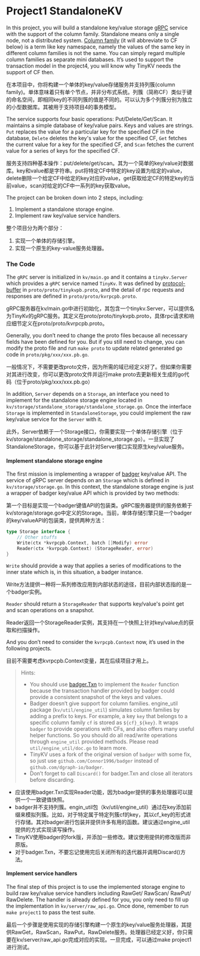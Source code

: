 # Project1 StandaloneKV

In this project, you will build a standalone key/value storage [gRPC](https://grpc.io/docs/guides/) service with the support of the column family. Standalone means only a single node, not a distributed system. [Column family]( <https://en.wikipedia.org/wiki/Standard_column_family> ) (it will abbreviate to CF below) is a term like key namespace, namely the values of the same key in different column families is not the same. You can simply regard multiple column families as separate mini databases. It’s used to support the transaction model in the project4, you will know why TinyKV needs the support of CF then.

在本项目中，你将构建一个单体的key/value存储服务并支持列簇(column family)。单体意味着只有单个节点，并非分布式系统。列簇（简称CF）类似于键的命名空间，即相同key的不同列簇的值是不同的。可以认为多个列簇分别为独立的小型数据库。其被用于支持项目4的事务模型。

The service supports four basic operations: Put/Delete/Get/Scan. It maintains a simple database of key/value pairs. Keys and values are strings. `Put` replaces the value for a particular key for the specified CF in the database, `Delete` deletes the key's value for the specified CF, `Get` fetches the current value for a key for the specified CF, and `Scan` fetches the current value for a series of keys for the specified CF.

服务支持四种基本操作：put/delete/get/scan。其为一个简单的key/value对数据库。key和value都是字符串。put将特定CF中特定的key设置为给定的value，delete删除一个给定CF中给定的key对应的value，get获取给定CF的特定key的当前value，scan对给定的CF中一系列的key获取value。

The project can be broken down into 2 steps, including:

1. Implement a standalone storage engine.
2. Implement raw key/value service handlers.

整个项目分为两个部分：
1. 实现一个单体的存储引擎。
2. 实现一个原生的key-value服务处理器。

### The Code

The `gRPC` server is initialized in `kv/main.go` and it contains a `tinykv.Server` which provides a `gRPC` service named `TinyKv`. It was defined by [protocol-buffer]( https://developers.google.com/protocol-buffers ) in `proto/proto/tinykvpb.proto`, and the detail of rpc requests and responses are defined in `proto/proto/kvrpcpb.proto`.

gRPC服务器在kv/main.go中进行初始化，其包含一个tinykv.Server，可以提供名为TinyKv的gRPC服务。其定义在proto/proto/tinykvpb.proto，具体rpc请求和响应细节定义在proto/proto/kvrpcpb.proto。

Generally, you don’t need to change the proto files because all necessary fields have been defined for you. But if you still need to change, you can modify the proto file and run `make proto` to update related generated go code in `proto/pkg/xxx/xxx.pb.go`.

一般情况下，不需要更改proto文件，因为所需的域已经定义好了。但如果你需要对其进行改变，你可以更改proto文件并运行make proto去更新相关生成的go代码（位于proto/pkg/xxx/xxx.pb.go）

In addition, `Server` depends on a `Storage`, an interface you need to implement for the standalone storage engine located in `kv/storage/standalone_storage/standalone_storage.go`. Once the interface `Storage` is implemented in `StandaloneStorage`, you could implement the raw key/value service for the `Server` with it.

此外，Server依赖于一个Storage接口，你需要实现一个单体存储引擎（位于kv/storage/standalone_storage/standalone_storage.go）。一旦实现了StandaloneStorage，你可以基于此针对Server接口实现原生key/value服务。

#### Implement standalone storage engine

The first mission is implementing a wrapper of [badger](https://github.com/dgraph-io/badger) key/value API. The service of gRPC server depends on an `Storage` which is defined in `kv/storage/storage.go`. In this context, the standalone storage engine is just a wrapper of badger key/value API which is provided by two methods:

第一个目标是实现一个badger键值API的包装类。gRPC服务器提供的服务依赖于kv/storage/storage.go中定义的Storage。当前，单体存储引擎只是一个badger的key/valueAPI的包装类，提供两种方法：

``` go
type Storage interface {
    // Other stuffs
    Write(ctx *kvrpcpb.Context, batch []Modify) error
    Reader(ctx *kvrpcpb.Context) (StorageReader, error)
}
```

`Write` should provide a way that applies a series of modifications to the inner state which is, in this situation, a badger instance.

Write方法提供一种将一系列修改应用到内部状态的途径，目前内部状态指的是一个badger实例。

`Reader` should return a `StorageReader` that supports key/value's point get and scan operations on a snapshot.

Reader返回一个StorageReader实例，其支持在一个快照上针对key/value点的获取和扫描操作。

And you don’t need to consider the `kvrpcpb.Context` now, it’s used in the following projects.

目前不需要考虑kvrpcpb.Context变量，其在后续项目才用上。

> Hints:
>
> - You should use [badger.Txn]( https://godoc.org/github.com/dgraph-io/badger#Txn ) to implement the `Reader` function because the transaction handler provided by badger could provide a consistent snapshot of the keys and values.
> - Badger doesn’t give support for column families. engine_util package (`kv/util/engine_util`) simulates column families by adding a prefix to keys. For example, a key `key` that belongs to a specific column family `cf` is stored as `${cf}_${key}`. It wraps `badger` to provide operations with CFs, and also offers many useful helper functions. So you should do all read/write operations through `engine_util` provided methods. Please read `util/engine_util/doc.go` to learn more.
> - TinyKV uses a fork of the original version of `badger` with some fix, so just use `github.com/Connor1996/badger` instead of `github.com/dgraph-io/badger`.
> - Don’t forget to call `Discard()` for badger.Txn and close all iterators before discarding.

* 应该使用badger.Txn实现Reader功能，因为badger提供的事务处理器可以提供一个一致键值快照。
* badger并不支持列簇。engin_util包（kv/util/engine_util）通过在key添加前缀来模拟列簇。比如，对于特定属于特定列簇cf的key，其以cf_key的形式进行存储。其对badger进行包装并提供许多有用的函数。建议通过engine_util提供的方式实现读写操作。
* TinyKV使用badger的fork版，并添加一些修改。建议使用提供的修改版而非原版。
* 对于badger.Txn，不要忘记使用完后关闭所有的迭代器并调用Discard()方法。

#### Implement service handlers

The final step of this project is to use the implemented storage engine to build raw key/value service handlers including RawGet/ RawScan/ RawPut/ RawDelete. The handler is already defined for you, you only need to fill up the implementation in `kv/server/raw_api.go`. Once done, remember to run `make project1` to pass the test suite.

最后一个步骤是使用实现的存储引擎构建一个原生的key/value服务处理器，其提供RawGet，RawScan，RawPut，RawDelete服务。处理器已经定义好，你只需要在kv/server/raw_api.go完成对应的实现。一旦完成，可以通过make project1进行测试。